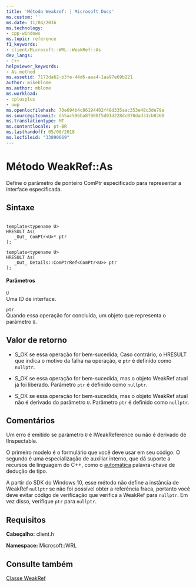 ```yaml
---
title: 'Método Weakref: | Microsoft Docs'
ms.custom: ''
ms.date: 11/04/2016
ms.technology:
- cpp-windows
ms.topic: reference
f1_keywords:
- client/Microsoft::WRL::WeakRef::As
dev_langs:
- C++
helpviewer_keywords:
- As method
ms.assetid: 7173da62-b3fe-44d6-aea4-1aa97e69b221
author: mikeblome
ms.author: mblome
ms.workload:
- cplusplus
- uwp
ms.openlocfilehash: 70e694b4c86194402f48d335aac353e48c3de79a
ms.sourcegitcommit: d55ac596ba8f908f5d91d228dc070dad31cb8360
ms.translationtype: MT
ms.contentlocale: pt-BR
ms.lasthandoff: 05/08/2018
ms.locfileid: "33890669"
---
```

# <a name="weakrefas-method"></a>Método WeakRef::As
Define o parâmetro de ponteiro ComPtr especificado para representar a interface especificada.  
  
## <a name="syntax"></a>Sintaxe  
  
```  
  
template<typename U>  
HRESULT As(  
   _Out_ ComPtr<U>* ptr  
);  
  
template<typename U>  
HRESULT As(  
   _Out_ Details::ComPtrRef<ComPtr<U>> ptr  
);  
```  
  
#### <a name="parameters"></a>Parâmetros  
 `U`  
 Uma ID de interface.  
  
 `ptr`  
 Quando essa operação for concluída, um objeto que representa o parâmetro `U`.  
  
## <a name="return-value"></a>Valor de retorno  
  
-   S_OK se essa operação for bem-sucedida; Caso contrário, o HRESULT que indica o motivo da falha na operação, e `ptr` é definido como `nullptr`.  
  
-   S_OK se essa operação for bem-sucedida, mas o objeto WeakRef atual já foi liberado. Parâmetro `ptr` é definido como `nullptr`.  
  
-   S_OK se essa operação for bem-sucedida, mas o objeto WeakRef atual não é derivado do parâmetro `U`. Parâmetro `ptr` é definido como `nullptr`.  
  
## <a name="remarks"></a>Comentários  
 Um erro é emitido se parâmetro `U` é IWeakReference ou não é derivado de IInspectable.  
  
 O primeiro modelo é o formulário que você deve usar em seu código. O segundo é uma especialização de auxiliar interno, que dá suporte a recursos de linguagem do C++, como o [automática](../cpp/auto-cpp.md) palavra-chave de dedução de tipo.  
  
 A partir do SDK do Windows 10, esse método não define a instância de WeakRef `nullptr` se não foi possível obter a referência fraca, portanto você deve evitar código de verificação que verifica a WeakRef para `nullptr`. Em vez disso, verifique `ptr` para `nullptr`.  
  
## <a name="requirements"></a>Requisitos  
 **Cabeçalho:** client.h  
  
 **Namespace:** Microsoft::WRL  
  
## <a name="see-also"></a>Consulte também  
 [Classe WeakRef](../windows/weakref-class.md)